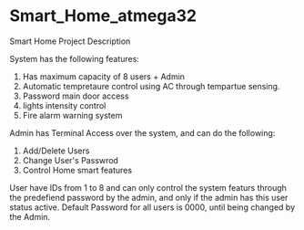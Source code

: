 # Smart_Home_atmega32

Smart Home Project Description 

System has the following features:
1) Has maximum capacity of 8 users + Admin
2) Automatic tempretaure control using AC through tempartue sensing. 
3) Password main door access
4) lights intensity control
5) Fire alarm warning system

Admin has Terminal Access over the system, and can do the following: 
1) Add/Delete Users
2) Change User's Passwrod 
3) Control Home smart features 

User have IDs from 1 to 8 and can only control the system featurs through the predefiend password by the admin, 
and only if the admin has this user status active. 
Default Password for all users is 0000, until being changed by the Admin.
